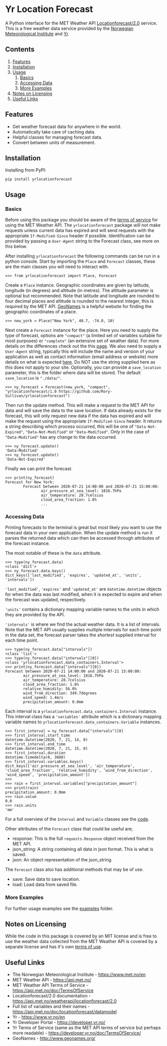 # Yr Location Forecast

A Python interface for the MET Weather API
[Locationforecast/2.0](https://api.met.no/weatherapi/locationforecast/2.0/documentation)
service. This is a free weather data service provided by the [Norwegian
Meteorological Institute](https://www.met.no/en) and [Yr](https://www.yr.no/en).

## Contents

1. [Features](#Features)
2. [Installation](#Installation)
3. [Usage](#Usage)
    1. [Basics](#Basics)
    2. [Accessing Data](#Accessing-Data)
    3. [More Examples](#More-Examples)
4. [Notes on Licensing](#Notes-on-Licensing)
5. [Useful Links](#Useful-Links)

## Features

- Get weather forecast data for anywhere in the world.
- Automatically take care of caching data.
- Helpful classes for managing forecast data.
- Convert between units of measurement.

## Installation

Installing from PyPI:

```shell
pip install yrlocationforecast
```

## Usage

### Basics

Before using this package you should be aware of the [terms of
service](https://developer.yr.no/doc/TermsOfService/) for using the MET Weather
API. The ```yrlocationforecast``` package will not make requests unless current
data has expired and will send requests with the appropriate
```If-Modified-Since``` header if possible. Identification can be provided by
passing a ```User-Agent``` string to the Forecast class, see more on this below.

After installing ```yrlocationforecast``` the following commands can be run in a
python console. Start by importing the ```Place``` and ```Forecast``` classes,
these are the main classes you will need to interact with.

```pycon
>>> from yrlocationforecast import Place, Forecast
```

Create a ```Place``` instance. Geographic coordinates are given by latitude,
longitude (in degrees) and altitude (in metres). The altitude parameter is
optional but recommended. Note that latitude and longitude are rounded to four
decimal places and altitude is rounded to the nearest integer, this is required
by the MET API. [GeoNames](http://www.geonames.org/) is a helpful website for
finding the geographic coordinates of a place.

```pycon
>>> new_york = Place("New York", 40.7, -74.0, 10)
```

Next create a ```Forecast``` instance for the place. Here you need to supply the
type of forecast, options are ```"compact"``` (a limited set of variables
suitable for most purposes) or ```"complete"``` (an extensive set of weather
data). For more details on the differences check out the this
[page](https://api.met.no/doc/locationforecast/datamodel). We also need to
supply a ```User-Agent``` string, typically this will include the name and
version of your application as well as contact information (email address or
website) more details on what is expected
[here](https://developer.yr.no/doc/TermsOfService/). Do NOT use the string
supplied here as this does not apply to your site. Optionally, you can provide a
```save_location``` parameter, this is the folder where data will be stored. The
default ```save_location``` is ```"./data/"```.

```pycon
>>> ny_forecast = Forecast(new_york, "compact", "yrlocationforecast/1.0 https://github.com/Rory-Sullivan/yrlocationforecast")
```

Then run the update method. This will make a request to the MET API for data and
will save the data to the save location. If data already exists for the
forecast, this will only request new data if the data has expired and will make
the request using the appropriate ```If-Modified-Since``` header. It returns a
string describing which process occurred, this will be one of
```"Data-Not-Expired"```, ```"Data-Not-Modified"``` or ```"Data-Modified"```.
Only in the case of ```"Data-Modified"``` has any change to the data occurred.

```pycon
>>> ny_forecast.update()
'Data-Modified'
>>> ny_forecast.update()
'Data-Not-Expired'
```

Finally we can print the forecast.

```pycon
>>> print(ny_forecast)
Forecast for New York:
        Forecast between 2020-07-21 14:00:00 and 2020-07-21 15:00:00:
                air_pressure_at_sea_level: 1016.7hPa
                air_temperature: 28.7celsius
                cloud_area_fraction: 1.6%
                ...
```

### Accessing Data

Printing forecasts to the terminal is great but most likely you want to use the
forecast data in your own application. When the update method is run it parses
the returned data which can then be accessed through attributes of the forecast
instance.

The most notable of these is the ```data``` attribute.

```pycon
>>> type(ny_forecast.data)
<class 'dict'>
>>> ny_forecast.data.keys()
dict_keys(['last_modified', 'expires', 'updated_at', 'units', 'intervals'])
```

```'last_modified'```, ```'expires'``` and ```'updated_at'``` are
```datetime.datetime``` objects for when the data was last modified, when it is
expected to expire and when the forecast was updated, respectively.

```'units'``` contains a dictionary mapping variable names to the units in which
they are provided by the API.

```'intervals'``` is where we find the actual weather data. It is a list of
intervals. Note that the MET API usually supplies multiple intervals for each
time point in the data set, the forecast parser takes the *shortest* supplied
interval for each time point.

```pycon
>>> type(ny_forecast.data["intervals"])
<class 'list'>
>>> type(ny_forecast.data["intervals"][0])
<class 'yrlocationforecast.data_containers.Interval'>
>>> print(ny_forecast.data["intervals"][0])
Forecast between 2020-07-21 14:00:00 and 2020-07-21 15:00:00:
        air_pressure_at_sea_level: 1016.7hPa
        air_temperature: 28.7celsius
        cloud_area_fraction: 1.6%
        relative_humidity: 56.0%
        wind_from_direction: 349.7degrees
        wind_speed: 1.4m/s
        precipitation_amount: 0.0mm
```

Each interval is a ```yrlocationforecast.data_containers.Interval``` instance.
This interval class has a ```'variables'``` attribute which is a dictionary
mapping variable names to ```yrlocationforecast.data_containers.Variable```
instances.

```pycon
>>> first_interval = ny_forecast.data["intervals"][0]
>>> first_interval.start_time
datetime.datetime(2020, 7, 21, 14, 0)
>>> first_interval.end_time
datetime.datetime(2020, 7, 21, 15, 0)
>>> first_interval.duration
datetime.timedelta(0, 3600)
>>> first_interval.variables.keys()
dict_keys(['air_pressure_at_sea_level', 'air_temperature', 'cloud_area_fraction', 'relative_humidity', 'wind_from_direction', 'wind_speed', 'precipitation_amount'])
>>>
>>> rain = first_interval.variables["precipitation_amount"]
>>> print(rain)
precipitation_amount: 0.0mm
>>> rain.value
0.0
>>> rain.units
'mm'
```

For a full overview of the ```Interval``` and ```Variable``` classes see the
[code](https://github.com/Rory-Sullivan/yrlocationforecast/blob/master/yrlocationforecast/data_containers.py).

Other attributes of the ```Forecast``` class that could be useful are;

- response: This is the full ```requests.Response``` object received from the
  MET API.
- json_string: A string containing all data in json format. This is what is
  saved.
- json: An object representation of the json_string.

The ```Forecast``` class also has additional methods that may be of use.

- save: Save data to save location.
- load: Load data from saved file.

### More Examples

For further usage examples see the
[examples](https://github.com/Rory-Sullivan/yrlocationforecast/tree/master/examples)
folder.

## Notes on Licensing

While the code in this package is covered by an MIT license and is free to use
the weather data collected from the MET Weather API is covered by a separate
license and has it's own [terms of use](https://api.met.no/doc/TermsOfService).

## Useful Links

- The Norwegian Meteorological Institute - <https://www.met.no/en>
- MET Weather API - <https://api.met.no/>
- MET Weather API Terms of Service - <https://api.met.no/doc/TermsOfService>
- Locationforecast/2.0 documentation - <https://api.met.no/weatherapi/locationforecast/2.0>
- Full list of variables and their names - <https://api.met.no/doc/locationforecast/datamodel>
- Yr - <https://www.yr.no/en>
- Yr Developer Portal - <https://developer.yr.no/>
- Yr Terms of Service (same as the MET API terms of service but perhaps more readable) - <https://developer.yr.no/doc/TermsOfService/>
- GeoNames - <http://www.geonames.org/>
